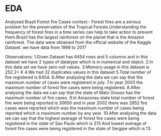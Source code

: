 # EDA
Analysed Brazil Forest fire Cases
context:- Forest fires are a serious problem for the preservation of the Tropical Forests.Understanding the frequency of forest fires in a time series can help to take action to prevent them.Brazil has the largest rainforest on the planet that is the Amazon rainforest.
The data were obtained from the official website of the Kaggle Dataset. we have data from 1998 to 2017

Observations:
1.Given Dataset has 6454 rows and 5 columns and in this dataset we have 2 types of datatype which is in numerical and object.
2.In this data set we have zero null values.
3.Memory usage in this dataset is 252.2+ K
4.We had 32 duplicates values in this dataset
5.Total number of fire registered is 6454.
6.After analysing the data we can say that the maximum number of cases were registered in july.
7.In year 2003 the maximum number of forest fire cases were being registered.
8.After analysing the data we can say that the state of Mato Grosso has the maximum number of fire cases.
9.In Amazonas state total number of forest fire were being reported is 30650 and in year 2002 there was 2852 fire cases were reported which was the maximum number of cases being reported which is maximum number by any year.
10.After analysing the data we can say that the highest average of forest fire cases were being registered in the state of Sao Paulo which is 213 And lowest average of forest fire cases were being registered in the state of Sergipe which is 13.

